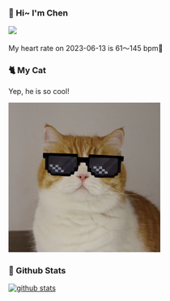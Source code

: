 ### 👋 Hi~ I'm Chen 

![](https://komarev.com/ghpvc/?username=z1cheng&style=flat)

My heart rate on 2023-06-13 is 61～145 bpm💖

### 🐈 My Cat
Yep, he is so cool!

<img src="/images/mycat.jpg" width="300px" />

### 🧐 Github Stats
[![github stats](https://github-readme-stats.vercel.app/api?username=z1cheng&show_icons=true&theme=default)](https://github.com/anuraghazra/github-readme-stats)

